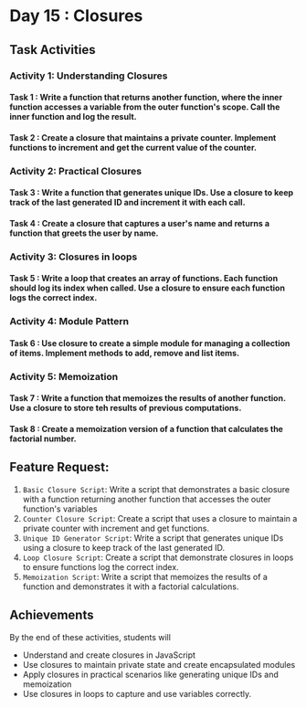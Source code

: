 # Day 15 : Closures

## Task Activities

### Activity 1: Understanding Closures

#### Task 1 : Write a function that returns another function, where the inner function accesses a variable from the outer function's scope. Call the inner function and log the result.

#### Task 2 : Create a closure that maintains a private counter. Implement functions to increment and get the current value of the counter.

### Activity 2: Practical Closures

#### Task 3 : Write a function that generates unique IDs. Use a closure to keep track of the last generated ID and increment it with each call.

#### Task 4 : Create a closure that captures a user's name and returns a function that greets the user by name.

### Activity 3: Closures in loops

#### Task 5 : Write a loop that creates an array of functions. Each function should log its index when called. Use a closure to ensure each function logs the correct index.

### Activity 4: Module Pattern

#### Task 6 : Use closure to create a simple module for managing a collection of items. Implement methods to add, remove and list items.

### Activity 5: Memoization

#### Task 7 : Write a function that memoizes the results of another function. Use a closure to store teh results of previous computations.

#### Task 8 : Create a memoization version of a function that calculates the factorial number.

## Feature Request:

1. `Basic Closure Script`: Write a script that demonstrates a basic closure with a function returning another function that accesses the outer function's variables
2. `Counter Closure Script`: Create a script that uses a closure to maintain a private counter with increment and get functions.
3. `Unique ID Generator Script`: Write a script that generates unique IDs using a closure to keep track of the last generated ID.
4. `Loop Closure Script`: Create a script that demonstrate closures in loops to ensure functions log the correct index.
5. `Memoization Script`: Write a script that memoizes the results of a function and demonstrates it with a factorial calculations.

## Achievements

By the end of these activities, students will

- Understand and create closures in JavaScript
- Use closures to maintain private state and create encapsulated modules
- Apply closures in practical scenarios like generating unique IDs and memoization
- Use closures in loops to capture and use variables correctly.
